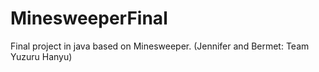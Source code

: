# MinesweeperFinal
Final project in java based on Minesweeper. (Jennifer and Bermet: Team Yuzuru Hanyu)
